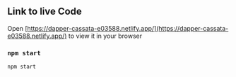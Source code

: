 ## Link to live Code
Open [https://dapper-cassata-e03588.netlify.app/](https://dapper-cassata-e03588.netlify.app/) to view it in your browser


### `npm start`
    npm start

